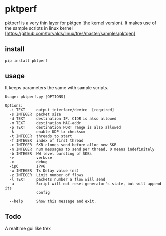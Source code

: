 # pktperf
pktperf is a very thin layer for pktgen (the kernel version).
It makes use of the sample scripts in linux kernel [https://github.com/torvalds/linux/tree/master/samples/pktgen]

## install
```pip install pktperf```

## usage
It keeps parameters the same with sample scripts.
```
Usage: pktperf.py [OPTIONS]

Options:
  -i TEXT     output interface/device  [required]
  -s INTEGER  packet size
  -d TEXT     destination IP. CIDR is also allowed
  -m TEXT     destination MAC-addr
  -p TEXT     destination PORT range is also allowed
  -k          enable UDP tx checksum
  -t INTEGER  threads to start
  -f INTEGER  index of first thread
  -c INTEGER  SKB clones send before alloc new SKB
  -n INTEGER  num messages to send per thread, 0 means indefinitely
  -b INTEGER  HW level bursting of SKBs
  -v          verbose
  -x          debug
  -ip6        IPv6
  -w INTEGER  Tx Delay value (ns)
  -z INTEGER  Limit number of flows
  -l TEXT     packets number a flow will send
  -a          Script will not reset generator's state, but will append its
              config

  --help      Show this message and exit.
```

## Todo
A realtime gui like trex